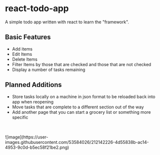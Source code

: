# react-todo-app
A simple todo app written with react to learn the "framework".

## Basic Features
- Add items
- Edit Items
- Delete Items
- Filter Items by those that are checked and those that are not checked
- Display a number of tasks remaining

## Planned Additions
- Store tasks locally on a machine in json format to be reloaded back into app when reopening
- Move tasks that are complete to a different section out of the way
- Add another page that you can start a grocery list or something more specific
<br>
<br>
![image](https://user-images.githubusercontent.com/53584026/212142226-4d55838b-ac14-4953-9c0d-b5ec58f21be2.png)

